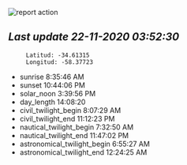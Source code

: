 ![report action](https://github.com/matiasz8/actions-for-reports/workflows/report%20action/badge.svg?branch=develop) 


## *****Last update 22-11-2020 03:52:30*****



		 Latitud: -34.61315
		 Longitud: -58.37723

 - sunrise 	 8:35:46 AM
 - sunset 	 10:44:06 PM
 - solar_noon 	 3:39:56 PM
 - day_length 	 14:08:20
 - civil_twilight_begin 	 8:07:29 AM
 - civil_twilight_end 	 11:12:23 PM
 - nautical_twilight_begin 	 7:32:50 AM
 - nautical_twilight_end 	 11:47:02 PM
 - astronomical_twilight_begin 	 6:55:27 AM
 - astronomical_twilight_end 	 12:24:25 AM
